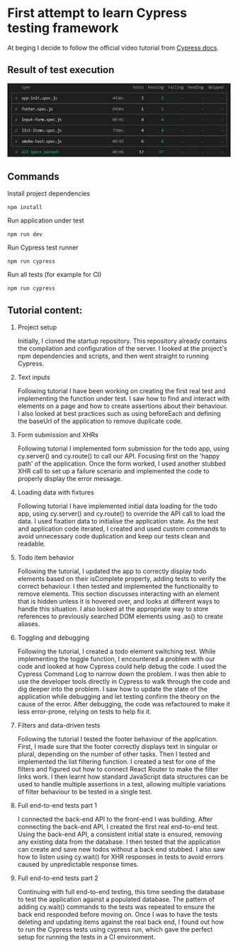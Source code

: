 # First attempt to learn Cypress testing framework

At beging I decide to follow the official video tutorial from [Cypress docs](https://docs.cypress.io/examples/tutorials).



## Result of test execution

![Alt text](cypress/images/2023-07-23_18h58_11.png)


## Commands

Install project dependencies
```console
npm install
```

Run application under test
```console
npm run dev
```

Run Cypress test runner
```console
npm run cypress
```

Run all tests (for example for CI)
```console
npm run cypress
```

## Tutorial content:

1. Project setup

    Initially, I cloned the startup repository. This repository already contains the compilation and configuration of the server. I looked at the project's npm dependencies and scripts, and then went straight to running Cypress.

2. Text inputs

    Following tutorial I have been working on creating the first real test and implementing the function under test. I saw how to find and interact with elements on a page and how to create assertions about their behaviour. I also looked at best practices such as using beforeEach and defining the baseUrl of the application to remove duplicate code.

3. Form submission and XHRs

    Following tutorial I implemented form submission for the todo app, using cy.server() and cy.route() to call our API. Focusing first on the 'happy path' of the application. Once the form worked, I used another stubbed XHR call to set up a failure scenario and implemented the code to properly display the error message.

4. Loading data with fixtures

    Following tutorial I have implemented initial data loading for the todo app, using cy.server() and cy.route() to override the API call to load the data. I used fixation data to initialise the application state. As the test and application code iterated, I created and used custom commands to avoid unnecessary code duplication and keep our tests clean and readable.

5. Todo item behavior

    Following the tutorial, I updated the app to correctly display todo elements based on their isComplete property, adding tests to verify the correct behaviour. I then tested and implemented the functionality to remove elements. This section discusses interacting with an element that is hidden unless it is hovered over, and looks at different ways to handle this situation. I also looked at the appropriate way to store references to previously searched DOM elements using .as() to create aliases.

6. Toggling and debugging

    Following the tutorial, I created a todo element switching test. While implementing the toggle function, I encountered a problem with our code and looked at how Cypress could help debug the code. I used the Cypress Command Log to narrow down the problem. I was then able to use the developer tools directly in Cypress to walk through the code and dig deeper into the problem. I saw how to update the state of the application while debugging and let testing confirm the theory on the cause of the error. After debugging, the code was refactoured to make it less error-prone, relying on tests to help fix it.

7. Filters and data-driven tests

    Following the tutorial I tested the footer behaviour of the application. First, I made sure that the footer correctly displays text in singular or plural, depending on the number of other tasks. Then I tested and implemented the list filtering function. I created a test for one of the filters and figured out how to connect React Router to make the filter links work. I then learnt how standard JavaScript data structures can be used to handle multiple assertions in a test, allowing multiple variations of filter behaviour to be tested in a single test.

8. Full end-to-end tests part 1

    I connected the back-end API to the front-end I was building. After connecting the back-end API, I created the first real end-to-end test. Using the back-end API, a consistent initial state is ensured, removing any existing data from the database. I then tested that the application can create and save new todos without a back end stubbed. I also saw how to listen using cy.wait() for XHR responses in tests to avoid errors caused by unpredictable response times.

9. Full end-to-end tests part 2

    Continuing with full end-to-end testing, this time seeding the database to test the application against a populated database. The pattern of adding cy.wait() commands to the tests was repeated to ensure the back end responded before moving on. Once I was to have the tests deleting and updating items against the real back end, I found out how to run the Cypress tests using cypress run, which gave the perfect setup for running the tests in a CI environment.